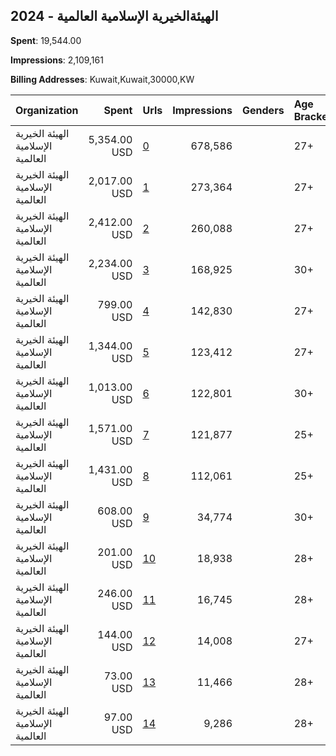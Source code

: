 ## 2024 - الهيئةالخيرية الإسلامية العالمية 
**Spent**: 19,544.00

**Impressions**: 2,109,161

**Billing Addresses**: Kuwait,Kuwait,30000,KW

|Organization|Spent|Urls|Impressions|Genders|Age Brackets|Country Codes|
|:---|---:|:---|---:|:---|:---|:---|
|الهيئة الخيرية الإسلامية العالمية|5,354.00 USD|[0](https://www.snap.com/political-ads/asset/537d64e1fbd5673fe51c8084545bbcedc2022575c1d05ba16d50c8176b9e2144?mediaType=mp4)|678,586||27+|kuwait|
|الهيئة الخيرية الإسلامية العالمية|2,017.00 USD|[1](https://www.snap.com/political-ads/asset/537d64e1fbd5673fe51c8084545bbcedc2022575c1d05ba16d50c8176b9e2144?mediaType=mp4)|273,364||27+|kuwait|
|الهيئة الخيرية الإسلامية العالمية|2,412.00 USD|[2](https://www.snap.com/political-ads/asset/537d64e1fbd5673fe51c8084545bbcedc2022575c1d05ba16d50c8176b9e2144?mediaType=mp4)|260,088||27+|kuwait|
|الهيئة الخيرية الإسلامية العالمية|2,234.00 USD|[3](https://www.snap.com/political-ads/asset/204544bae886e373b02521835bc4deab07877b84facf3bd05d1b1ad400fdf957?mediaType=jpeg)|168,925||30+|kuwait|
|الهيئة الخيرية الإسلامية العالمية|799.00 USD|[4](https://www.snap.com/political-ads/asset/537d64e1fbd5673fe51c8084545bbcedc2022575c1d05ba16d50c8176b9e2144?mediaType=mp4)|142,830||27+|kuwait|
|الهيئة الخيرية الإسلامية العالمية|1,344.00 USD|[5](https://www.snap.com/political-ads/asset/c72c3f1d67ce589453f2cdb3ffc1192db3ae00946f76bb6a9ecbf6000632eb1d?mediaType=mp4)|123,412||27+|kuwait|
|الهيئة الخيرية الإسلامية العالمية|1,013.00 USD|[6](https://www.snap.com/political-ads/asset/30edf2083390d8ed3413a6312ab23fb26845cd1d87177c050d9f5c418f3a2978?mediaType=mp4)|122,801||30+|kuwait|
|الهيئة الخيرية الإسلامية العالمية|1,571.00 USD|[7](https://www.snap.com/political-ads/asset/5cc0031620704a714afbdb5d4cec8f28daea55049ae2f9ed796d9c528b4a6434?mediaType=jpg)|121,877||25+|kuwait|
|الهيئة الخيرية الإسلامية العالمية|1,431.00 USD|[8](https://www.snap.com/political-ads/asset/6e0d9505fcce95664f6fedb666c06196f0b34c4159600b7e87568239711e4a42?mediaType=jpg)|112,061||25+|kuwait|
|الهيئة الخيرية الإسلامية العالمية|608.00 USD|[9](https://www.snap.com/political-ads/asset/ca3f83d4235af6cefb0437d10afb2dfe1e05c5c19263650532f9a76a55d067a7?mediaType=jpg)|34,774||30+|kuwait|
|الهيئة الخيرية الإسلامية العالمية|201.00 USD|[10](https://www.snap.com/political-ads/asset/346829a452758c26454fe730b9269a2aa7de26ad23aaf917efff8d95b47386f8?mediaType=mp4)|18,938||28+|kuwait|
|الهيئة الخيرية الإسلامية العالمية|246.00 USD|[11](https://www.snap.com/political-ads/asset/9a737361cdb516889e969fa0e831d588ddd29f0c1e09b4873d8604c0317778bc?mediaType=jpeg)|16,745||28+|kuwait|
|الهيئة الخيرية الإسلامية العالمية|144.00 USD|[12](https://www.snap.com/political-ads/asset/a2519661a6f4a6dafe510d09cdb0e339baa0df6071c4711375291c3abf249c8f?mediaType=mp4)|14,008||27+|kuwait|
|الهيئة الخيرية الإسلامية العالمية|73.00 USD|[13](https://www.snap.com/political-ads/asset/583dd26731b1a44df2fd9de2502b9dfdeaca5d15170e16f67198c5e1377d8df5?mediaType=mp4)|11,466||28+|kuwait|
|الهيئة الخيرية الإسلامية العالمية|97.00 USD|[14](https://www.snap.com/political-ads/asset/23310d24152b14ac3819a36109436fab083b2d6eb6fb103b19010c65afbddaf2?mediaType=jpeg)|9,286||28+|kuwait|
